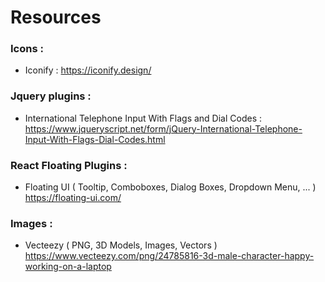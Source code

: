 # Resources

### Icons :
 - Iconify :
   https://iconify.design/

### Jquery plugins :
 - International Telephone Input With Flags and Dial Codes : 
   https://www.jqueryscript.net/form/jQuery-International-Telephone-Input-With-Flags-Dial-Codes.html

### React Floating Plugins :
 - Floating UI ( Tooltip, Comboboxes, Dialog Boxes, Dropdown Menu, ... ) 
   https://floating-ui.com/

### Images :
 - Vecteezy ( PNG, 3D Models, Images, Vectors ) 
   https://www.vecteezy.com/png/24785816-3d-male-character-happy-working-on-a-laptop
